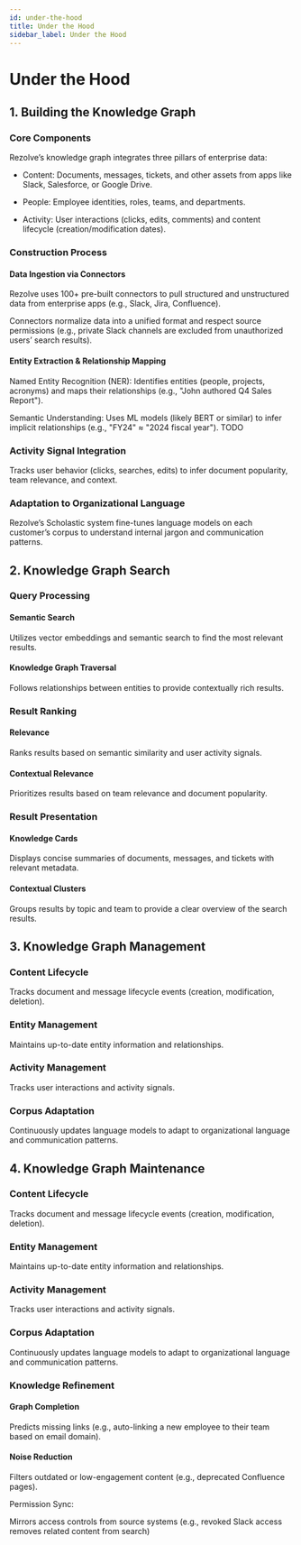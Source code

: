 ```yaml
---
id: under-the-hood
title: Under the Hood
sidebar_label: Under the Hood
---
```


# Under the Hood

## 1. Building the Knowledge Graph

### Core Components

Rezolve’s knowledge graph integrates three pillars of enterprise data:

- Content: Documents, messages, tickets, and other assets from apps like Slack, Salesforce, or Google Drive.

- People: Employee identities, roles, teams, and departments.

- Activity: User interactions (clicks, edits, comments) and content lifecycle (creation/modification dates).

### Construction Process

#### Data Ingestion via Connectors

Rezolve uses 100+ pre-built connectors to pull structured and unstructured data from enterprise apps (e.g., Slack, Jira, Confluence).

Connectors normalize data into a unified format and respect source permissions (e.g., private Slack channels are excluded from unauthorized users’ search results).

#### Entity Extraction & Relationship Mapping

Named Entity Recognition (NER): Identifies entities (people, projects, acronyms) and maps their relationships (e.g., "John authored Q4 Sales Report").

Semantic Understanding: Uses ML models (likely BERT or similar) to infer implicit relationships (e.g., "FY24" ≈ "2024 fiscal year").
 TODO

### Activity Signal Integration

Tracks user behavior (clicks, searches, edits) to infer document popularity, team relevance, and context.

### Adaptation to Organizational Language

Rezolve’s Scholastic system fine-tunes language models on each customer’s corpus to understand internal jargon and communication patterns.
  
## 2. Knowledge Graph Search

### Query Processing

#### Semantic Search

Utilizes vector embeddings and semantic search to find the most relevant results.

#### Knowledge Graph Traversal

Follows relationships between entities to provide contextually rich results.

### Result Ranking

#### Relevance

Ranks results based on semantic similarity and user activity signals.

#### Contextual Relevance

Prioritizes results based on team relevance and document popularity.

### Result Presentation

#### Knowledge Cards

Displays concise summaries of documents, messages, and tickets with relevant metadata.

#### Contextual Clusters

Groups results by topic and team to provide a clear overview of the search results.

## 3. Knowledge Graph Management

### Content Lifecycle

Tracks document and message lifecycle events (creation, modification, deletion).

### Entity Management

Maintains up-to-date entity information and relationships.

### Activity Management

Tracks user interactions and activity signals.

### Corpus Adaptation

Continuously updates language models to adapt to organizational language and communication patterns.

## 4. Knowledge Graph Maintenance

### Content Lifecycle

Tracks document and message lifecycle events (creation, modification, deletion).

### Entity Management

Maintains up-to-date entity information and relationships.

### Activity Management

Tracks user interactions and activity signals.

### Corpus Adaptation

Continuously updates language models to adapt to organizational language and communication patterns.

### Knowledge Refinement

#### Graph Completion

Predicts missing links (e.g., auto-linking a new employee to their team based on email domain).

#### Noise Reduction

Filters outdated or low-engagement content (e.g., deprecated Confluence pages).

Permission Sync:

Mirrors access controls from source systems (e.g., revoked Slack access removes related content from search)